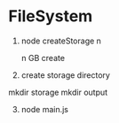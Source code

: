 # FileSystem

	
1. node createStorage n

	n GB create

	
2. create storage directory

 mkdir storage
 mkdir output
 
3. node main.js
	



